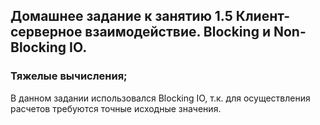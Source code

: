 ## Домашнее задание к занятию 1.5 Клиент-серверное взаимодействие. Blocking и Non-Blocking IO.
### Тяжелые вычисления;

В данном задании использовался Blocking IO, т.к. для осуществления расчетов требуются точные исходные значения.
